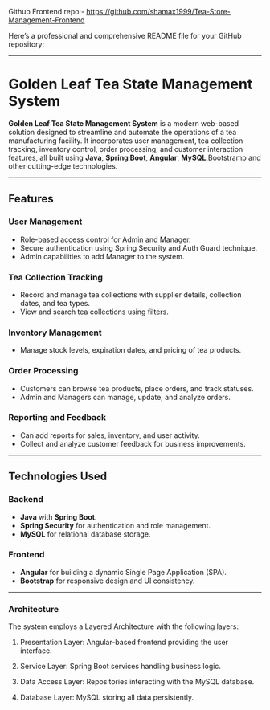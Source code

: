 Github Frontend repo:-
https://github.com/shamax1999/Tea-Store-Management-Frontend

Here’s a professional and comprehensive README file for your GitHub repository:  

---

# Golden Leaf Tea State Management System  

**Golden Leaf Tea State Management System** is a modern web-based solution designed to streamline and automate the operations of a tea manufacturing facility. It incorporates user management, tea collection tracking, inventory control, order processing, and customer interaction features, all built using **Java**, **Spring Boot**, **Angular**, **MySQL**,Bootstramp and other cutting-edge technologies.  

---

## Features  

### User Management  
- Role-based access control for Admin and Manager.  
- Secure authentication using Spring Security and Auth Guard technique. 
- Admin capabilities to add Manager to the system.  

### Tea Collection Tracking  
- Record and manage tea collections with supplier details, collection dates, and tea types.  
- View and search tea collections using filters.  

### Inventory Management  
- Manage stock levels, expiration dates, and pricing of tea products.  

### Order Processing  
- Customers can browse tea products, place orders, and track statuses.  
- Admin and Managers can manage, update, and analyze orders.  

### Reporting and Feedback  
- Can add reports for sales, inventory, and user activity.  
- Collect and analyze customer feedback for business improvements.  

---

## Technologies Used  

### Backend  
- **Java** with **Spring Boot**.  
- **Spring Security** for authentication and role management.  
- **MySQL** for relational database storage.  

### Frontend  
- **Angular** for building a dynamic Single Page Application (SPA).  
- **Bootstrap** for responsive design and UI consistency.  

---

### Architecture  

The system employs a Layered Architecture with the following layers:

1. Presentation Layer: Angular-based frontend providing the user interface.

2. Service Layer: Spring Boot services handling business logic.

3. Data Access Layer: Repositories interacting with the MySQL database.

4. Database Layer: MySQL storing all data persistently.

